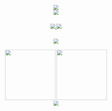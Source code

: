 <div align="center">
  <img src="https://capsule-render.vercel.app/api?type=waving&color=gradient&height=180&section=header&animation=scaleIn&fontSize=50&fontAlignY=40&descAlignY=60&text=Ahmet%20Hakan&desc=Full-Stack%20Developer"/>
</div>

<div align="center">
  <img src="https://readme-typing-svg.herokuapp.com/?font=Roboto+Slab&size=26&duration=4000&pause=1000&color=7D3CFF&center=true&vCenter=true&width=500&lines=.NET+Core+%7C+Angular;Cloud+Enthusiast+%E2%98%81%EF%B8%8F;Clean+Code+Advocate%E2%9C%A8"/>
</div>

<div align="center" style="margin:30px 0">
  <a href="https://www.linkedin.com/in/aheroglu/">
    <img src="https://img.shields.io/badge/-LinkedIn-0A66C2?style=for-the-badge&logo=linkedin&logoColor=white"/>
  </a>
  <a href="mailto:ornek@mail.com">
    <img src="https://img.shields.io/badge/-Gmail-EA4335?style=for-the-badge&logo=gmail&logoColor=white"/>
  </a>
</div>

<div align="center" style="margin:20px 0">
  <img src="https://skillicons.dev/icons?i=cs,dotnet,angular,ts,azure,postman,aws,firebase,git,docker,vscode&theme=dark&perline=6"/>
</div>

<div align="center">
  <img height="165em" src="https://github-readme-stats.vercel.app/api?username=aherogLu&show_icons=true&theme=nightowl&hide_border=true&bg_color=00000000"/>
  <img height="165em" src="https://github-readme-streak-stats.herokuapp.com/?user=aherogLu&theme=nightowl&hide_border=true&background=00000000"/>
</div>

<div align="center">
  <img src="https://capsule-render.vercel.app/api?type=waving&color=gradient&height=150&section=footer&animation=twinkling&fontSize=40&fontAlignY=65"/>
</div>
